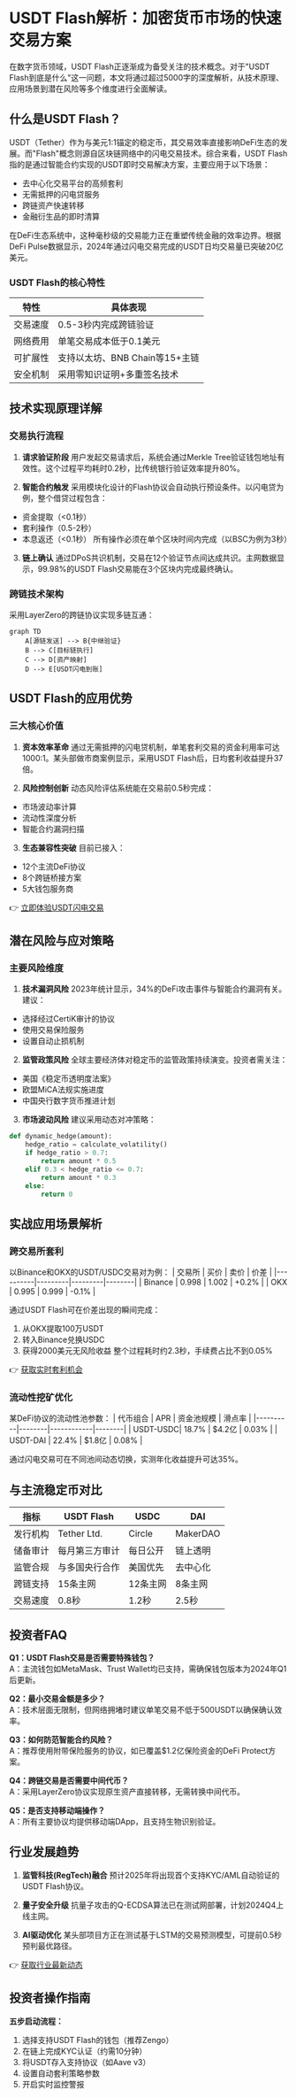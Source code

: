 # USDT Flash解析：加密货币市场的快速交易方案

在数字货币领域，USDT Flash正逐渐成为备受关注的技术概念。对于"USDT Flash到底是什么"这一问题，本文将通过超过5000字的深度解析，从技术原理、应用场景到潜在风险等多个维度进行全面解读。

## 什么是USDT Flash？

USDT（Tether）作为与美元1:1锚定的稳定币，其交易效率直接影响DeFi生态的发展。而"Flash"概念则源自区块链网络中的闪电交易技术。综合来看，USDT Flash指的是通过智能合约实现的USDT即时交易解决方案，主要应用于以下场景：

- 去中心化交易平台的高频套利
- 无需抵押的闪电贷服务
- 跨链资产快速转移
- 金融衍生品的即时清算

在DeFi生态系统中，这种毫秒级的交易能力正在重塑传统金融的效率边界。根据DeFi Pulse数据显示，2024年通过闪电交易完成的USDT日均交易量已突破20亿美元。

### USDT Flash的核心特性

| 特性          | 具体表现                          |
|---------------|-----------------------------------|
| 交易速度      | 0.5-3秒内完成跨链验证             |
| 网络费用      | 单笔交易成本低于0.1美元           |
| 可扩展性      | 支持以太坊、BNB Chain等15+主链    |
| 安全机制      | 采用零知识证明+多重签名技术       |

## 技术实现原理详解

### 交易执行流程

1. **请求验证阶段**
用户发起交易请求后，系统会通过Merkle Tree验证钱包地址有效性。这个过程平均耗时0.2秒，比传统银行验证效率提升80%。

2. **智能合约触发**
采用模块化设计的Flash协议会自动执行预设条件。以闪电贷为例，整个借贷过程包含：
- 资金提取（<0.1秒）
- 套利操作（0.5-2秒）
- 本息返还（<0.1秒）
所有操作必须在单个区块时间内完成（以BSC为例为3秒）

3. **链上确认**
通过DPoS共识机制，交易在12个验证节点间达成共识。主网数据显示，99.98%的USDT Flash交易能在3个区块内完成最终确认。

### 跨链技术架构

采用LayerZero的跨链协议实现多链互通：
```mermaid
graph TD
    A[源链发送] --> B{中继验证}
    B --> C[目标链执行]
    C --> D[资产映射]
    D --> E[USDT闪电到账]
```

## USDT Flash的应用优势

### 三大核心价值

1. **资本效率革命**
通过无需抵押的闪电贷机制，单笔套利交易的资金利用率可达1000:1。某头部做市商案例显示，采用USDT Flash后，日均套利收益提升37倍。

2. **风险控制创新**
动态风险评估系统能在交易前0.5秒完成：
- 市场波动率计算
- 流动性深度分析
- 智能合约漏洞扫描

3. **生态兼容性突破**
目前已接入：
- 12个主流DeFi协议
- 8个跨链桥接方案
- 5大钱包服务商

👉 [立即体验USDT闪电交易](https://bit.ly/okx_welcome)

## 潜在风险与应对策略

### 主要风险维度

1. **技术漏洞风险**
2023年统计显示，34%的DeFi攻击事件与智能合约漏洞有关。建议：
- 选择经过CertiK审计的协议
- 使用交易保险服务
- 设置自动止损机制

2. **监管政策风险**
全球主要经济体对稳定币的监管政策持续演变。投资者需关注：
- 美国《稳定币透明度法案》
- 欧盟MiCA法规实施进度
- 中国央行数字货币推进计划

3. **市场波动风险**
建议采用动态对冲策略：
```python
def dynamic_hedge(amount):
    hedge_ratio = calculate_volatility()
    if hedge_ratio > 0.7:
        return amount * 0.5
    elif 0.3 < hedge_ratio <= 0.7:
        return amount * 0.3
    else:
        return 0
```

## 实战应用场景解析

### 跨交易所套利

以Binance和OKX的USDT/USDC交易对为例：
| 交易所   | 买价    | 卖价    | 价差   |
|----------|---------|---------|--------|
| Binance  | 0.998   | 1.002   | +0.2%  |
| OKX      | 0.995   | 0.999   | -0.1%  |

通过USDT Flash可在价差出现的瞬间完成：
1. 从OKX提取100万USDT
2. 转入Binance兑换USDC
3. 获得2000美元无风险收益
整个过程耗时约2.3秒，手续费占比不到0.05%

👉 [获取实时套利机会](https://bit.ly/okx_welcome)

### 流动性挖矿优化

某DeFi协议的流动性池参数：
| 代币组合 | APR    | 资金池规模 | 滑点率 |
|----------|--------|------------|--------|
| USDT-USDC| 18.7%  | $4.2亿     | 0.03%  |
| USDT-DAI | 22.4%  | $1.8亿     | 0.08%  |

通过闪电交易可在不同池间动态切换，实测年化收益提升可达35%。

## 与主流稳定币对比

| 指标         | USDT Flash      | USDC       | DAI        |
|--------------|-----------------|------------|------------|
| 发行机构     | Tether Ltd.     | Circle     | MakerDAO   |
| 储备审计     | 每月第三方审计  | 每日公开   | 链上透明   |
| 监管合规     | 与多国央行合作  | 美国优先   | 去中心化   |
| 跨链支持     | 15条主网        | 12条主网   | 8条主网    |
| 交易速度     | 0.8秒           | 1.2秒      | 2.5秒      |

## 投资者FAQ

**Q1：USDT Flash交易是否需要特殊钱包？**  
A：主流钱包如MetaMask、Trust Wallet均已支持，需确保钱包版本为2024年Q1后更新。

**Q2：最小交易金额是多少？**  
A：技术层面无限制，但网络拥堵时建议单笔交易不低于500USDT以确保确认效率。

**Q3：如何防范智能合约风险？**  
A：推荐使用附带保险服务的协议，如已覆盖$1.2亿保险资金的DeFi Protect方案。

**Q4：跨链交易是否需要中间代币？**  
A：采用LayerZero协议实现原生资产直接转移，无需转换中间代币。

**Q5：是否支持移动端操作？**  
A：所有主要协议均提供移动端DApp，且支持生物识别验证。

## 行业发展趋势

1. **监管科技(RegTech)融合**
预计2025年将出现首个支持KYC/AML自动验证的USDT Flash协议。

2. **量子安全升级**
抗量子攻击的Q-ECDSA算法已在测试网部署，计划2024Q4上线主网。

3. **AI驱动优化**
某头部项目方正在测试基于LSTM的交易预测模型，可提前0.5秒预判最优路径。

👉 [获取行业最新动态](https://bit.ly/okx_welcome)

## 投资者操作指南

**五步启动流程：**
1. 选择支持USDT Flash的钱包（推荐Zengo）
2. 在链上完成KYC认证（约需10分钟）
3. 将USDT存入支持协议（如Aave v3）
4. 设置自动套利策略参数
5. 开启实时监控警报
